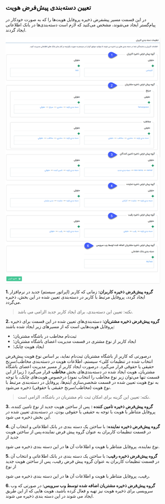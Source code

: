 ﻿##  تعیین دسته‌‌‌بندی پیش‌فرض هویت 

در این قسمت مسیر پیشفرض ذخیره پروفایل هویت‌ها را که به صورت خودکار در پیام‌گستر ایجاد می‌شوند، مشخص می‌کنید که لازم است دسته‌بندی‌ها در بانک اطلاعاتی ایجاد گردند.

![](UserCategory.png)

**1. گروه پیش‌فرض ذخیره کاربران:** زمانی که کاربر (اپراتور سیستم) جدید در نرم‌افزار ایجاد گردد، پروفایل مرتبط با کاربر در دسته‌بندی تعیین شده در این بخش، ذخیره می‌گردد.

>   نکته: تعیین این دسته‌بندی، برای ایجاد کاربر جدید الزامی می باشد.

**2. گروه پیش‌فرض ذخیره مشتریان:** دسته‌بندی‌های تعیین شده در این قسمت برای ذخیره پروفایل هویت‌هایی است که از مسیرهای زیر ایجاد شده باشند:
- ثبت‌نام مخاطب در باشگاه مشتریان؛ 
- ایجاد کاربر از نوع مشتری در قسمت مدیریت اعضای باشگاه مشتریان؛
- ایجاد هویت چابک؛

درصورتی که کاربر از باشگاه مشتریان ثبت‌نام نماید، بر اساس نوع هویت پیش‌فرض انتخاب شده در تنظیمات کلی> سیستم، اطلاعات هویت در دسته‌بندی مخاطب/سرنخ حقیقی یا حقوقی قرار می‌گیرد. درصورت ایجاد کاربر از مسیر مدیریت اعضای باشگاه مشتریان، هویت ایجاد شده در دسته‌بندی‌های بخش **مخاطب** قرار می‌گیرد ( زیرا از این قسمت تنها می‌توان زیر نوع مخاطب را انتخاب نمود) 
درخصوص هویت‌های چابک، با توجه به نوع هویت تعیین شده در قسمت شخصی‌سازی آیتم‌ها، پروفایل در دسته‌بندی مرتبط با نوع هویت (مخاطب/سرنخ حقیقی یا حقوقی) ذخیره می‌شود.

> نکته: تعیین این گزینه برای امکان ثبت نام مشتریان در باشگاه، الزامی است.


**3. گروه پیش‌فرض ذخیره تامین کننده :** پس از ساختن هویت جدید از نوع تامین کننده، پروفایل متناظر با هویت با توجه به حقیقی یا حقوقی بودن، در دسته‌بندی تعیین شده در این بخش ذخیره می شود.

**4. گروه پیش‌فرض ذخیره نماینده:** با ساختن یک دسته بندی در بانک اطلاعاتی و انتخاب آن در قسمت تنظیمات کاربران به عنوان گروه پیش فرض نماینده،پس از ساختن هویت جدید از

نوع  نماینده، پروفایل متناظر با هویت و اطلاعات آن ها در این دسته بندی ذخیره می شود.

**5. گروه پیش‌فرض ذخیره رقیب:** با ساختن یک دسته بندی در بانک اطلاعاتی و انتخاب آن در قسمت تنظیمات کاربران به عنوان گروه پیش فرض رقیب، پس از ساختن هویت جدید از نوع

رقیب، پروفایل متناظر با هویت و اطلاعات آن ها در این دسته بندی ذخیره می شود.

**6. گروه پیش‌فرض ذخیره مشتریان اضافه شده توسط وب سرویس:** در صورتی که وب سرویسی برای ذخیره هویت نیز تهیه و فعال کرده باشید، هویت هایی که از این طریق ایجاد می شوند در این دسته بندی ذخیره می شوند.
